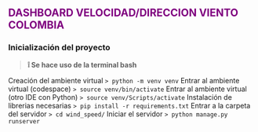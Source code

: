 ## <span style="color: purple">DASHBOARD VELOCIDAD/DIRECCION VIENTO COLOMBIA</span>

### Inicialización del proyecto
> **❕ Se hace uso de la terminal bash**

Creación del ambiente virtual
`> python -m venv venv`
Entrar al ambiente virtual (codespace)
`> source venv/bin/activate`
Entrar al ambiente virtual (otro IDE con Python)
`> source venv/Scripts/activate`
Instalación de librerias necesarias
`> pip install -r requirements.txt`
Entrar a la carpeta del servidor
`> cd wind_speed/`
Iniciar el servidor
`> python manage.py runserver`